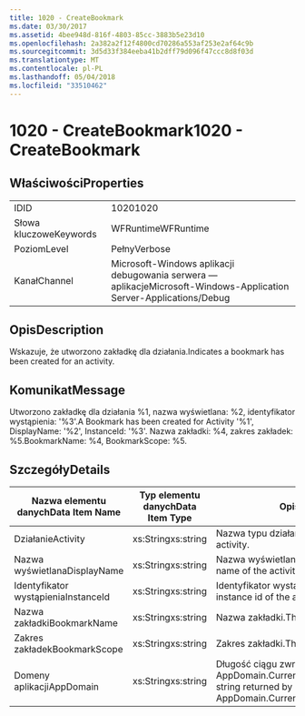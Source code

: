 ```yaml
---
title: 1020 - CreateBookmark
ms.date: 03/30/2017
ms.assetid: 4bee948d-816f-4803-85cc-3883b5e23d10
ms.openlocfilehash: 2a382a2f12f4800cd70286a553af253e2af64c9b
ms.sourcegitcommit: 3d5d33f384eeba41b2dff79d096f47ccc8d8f03d
ms.translationtype: MT
ms.contentlocale: pl-PL
ms.lasthandoff: 05/04/2018
ms.locfileid: "33510462"
---
```

# <a name="1020---createbookmark"></a><span data-ttu-id="e444f-102">1020 - CreateBookmark</span><span class="sxs-lookup"><span data-stu-id="e444f-102">1020 - CreateBookmark</span></span>
## <a name="properties"></a><span data-ttu-id="e444f-103">Właściwości</span><span class="sxs-lookup"><span data-stu-id="e444f-103">Properties</span></span>  
  
|||  
|-|-|  
|<span data-ttu-id="e444f-104">ID</span><span class="sxs-lookup"><span data-stu-id="e444f-104">ID</span></span>|<span data-ttu-id="e444f-105">1020</span><span class="sxs-lookup"><span data-stu-id="e444f-105">1020</span></span>|  
|<span data-ttu-id="e444f-106">Słowa kluczowe</span><span class="sxs-lookup"><span data-stu-id="e444f-106">Keywords</span></span>|<span data-ttu-id="e444f-107">WFRuntime</span><span class="sxs-lookup"><span data-stu-id="e444f-107">WFRuntime</span></span>|  
|<span data-ttu-id="e444f-108">Poziom</span><span class="sxs-lookup"><span data-stu-id="e444f-108">Level</span></span>|<span data-ttu-id="e444f-109">Pełny</span><span class="sxs-lookup"><span data-stu-id="e444f-109">Verbose</span></span>|  
|<span data-ttu-id="e444f-110">Kanał</span><span class="sxs-lookup"><span data-stu-id="e444f-110">Channel</span></span>|<span data-ttu-id="e444f-111">Microsoft-Windows aplikacji debugowania serwera — aplikacje</span><span class="sxs-lookup"><span data-stu-id="e444f-111">Microsoft-Windows-Application Server-Applications/Debug</span></span>|  
  
## <a name="description"></a><span data-ttu-id="e444f-112">Opis</span><span class="sxs-lookup"><span data-stu-id="e444f-112">Description</span></span>  
 <span data-ttu-id="e444f-113">Wskazuje, że utworzono zakładkę dla działania.</span><span class="sxs-lookup"><span data-stu-id="e444f-113">Indicates a bookmark has been created for an activity.</span></span>  
  
## <a name="message"></a><span data-ttu-id="e444f-114">Komunikat</span><span class="sxs-lookup"><span data-stu-id="e444f-114">Message</span></span>  
 <span data-ttu-id="e444f-115">Utworzono zakładkę dla działania %1, nazwa wyświetlana: %2, identyfikator wystąpienia: '%3'.</span><span class="sxs-lookup"><span data-stu-id="e444f-115">A Bookmark has been created for Activity '%1', DisplayName: '%2', InstanceId: '%3'.</span></span>  <span data-ttu-id="e444f-116">Nazwa zakładki: %4, zakres zakładek: %5.</span><span class="sxs-lookup"><span data-stu-id="e444f-116">BookmarkName: %4, BookmarkScope: %5.</span></span>  
  
## <a name="details"></a><span data-ttu-id="e444f-117">Szczegóły</span><span class="sxs-lookup"><span data-stu-id="e444f-117">Details</span></span>  
  
|<span data-ttu-id="e444f-118">Nazwa elementu danych</span><span class="sxs-lookup"><span data-stu-id="e444f-118">Data Item Name</span></span>|<span data-ttu-id="e444f-119">Typ elementu danych</span><span class="sxs-lookup"><span data-stu-id="e444f-119">Data Item Type</span></span>|<span data-ttu-id="e444f-120">Opis</span><span class="sxs-lookup"><span data-stu-id="e444f-120">Description</span></span>|  
|--------------------|--------------------|-----------------|  
|<span data-ttu-id="e444f-121">Działanie</span><span class="sxs-lookup"><span data-stu-id="e444f-121">Activity</span></span>|<span data-ttu-id="e444f-122">xs:String</span><span class="sxs-lookup"><span data-stu-id="e444f-122">xs:string</span></span>|<span data-ttu-id="e444f-123">Nazwa typu działania.</span><span class="sxs-lookup"><span data-stu-id="e444f-123">The type name of the activity.</span></span>|  
|<span data-ttu-id="e444f-124">Nazwa wyświetlana</span><span class="sxs-lookup"><span data-stu-id="e444f-124">DisplayName</span></span>|<span data-ttu-id="e444f-125">xs:String</span><span class="sxs-lookup"><span data-stu-id="e444f-125">xs:string</span></span>|<span data-ttu-id="e444f-126">Nazwa wyświetlana działania.</span><span class="sxs-lookup"><span data-stu-id="e444f-126">The display name of the activity.</span></span>|  
|<span data-ttu-id="e444f-127">Identyfikator wystąpienia</span><span class="sxs-lookup"><span data-stu-id="e444f-127">InstanceId</span></span>|<span data-ttu-id="e444f-128">xs:String</span><span class="sxs-lookup"><span data-stu-id="e444f-128">xs:string</span></span>|<span data-ttu-id="e444f-129">Identyfikator wystąpienia działania.</span><span class="sxs-lookup"><span data-stu-id="e444f-129">The instance id of the activity.</span></span>|  
|<span data-ttu-id="e444f-130">Nazwa zakładki</span><span class="sxs-lookup"><span data-stu-id="e444f-130">BookmarkName</span></span>|<span data-ttu-id="e444f-131">xs:String</span><span class="sxs-lookup"><span data-stu-id="e444f-131">xs:string</span></span>|<span data-ttu-id="e444f-132">Nazwa zakładki.</span><span class="sxs-lookup"><span data-stu-id="e444f-132">The name of the bookmark.</span></span>|  
|<span data-ttu-id="e444f-133">Zakres zakładek</span><span class="sxs-lookup"><span data-stu-id="e444f-133">BookmarkScope</span></span>|<span data-ttu-id="e444f-134">xs:String</span><span class="sxs-lookup"><span data-stu-id="e444f-134">xs:string</span></span>|<span data-ttu-id="e444f-135">Zakres zakładki.</span><span class="sxs-lookup"><span data-stu-id="e444f-135">The scope of the bookmark.</span></span>|  
|<span data-ttu-id="e444f-136">Domeny aplikacji</span><span class="sxs-lookup"><span data-stu-id="e444f-136">AppDomain</span></span>|<span data-ttu-id="e444f-137">xs:String</span><span class="sxs-lookup"><span data-stu-id="e444f-137">xs:string</span></span>|<span data-ttu-id="e444f-138">Długość ciągu zwróconego przez AppDomain.CurrentDomain.FriendlyName.</span><span class="sxs-lookup"><span data-stu-id="e444f-138">The string returned by AppDomain.CurrentDomain.FriendlyName.</span></span>|
